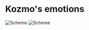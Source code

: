 # Kozmo's emotions
![Scheme](https://github.com/MasterArcanum/Kozmo_emotion/blob/main/scheme.png)
![Scheme](https://github.com/MasterArcanum/Kozmo_emotion/blob/main/emotion.png)


